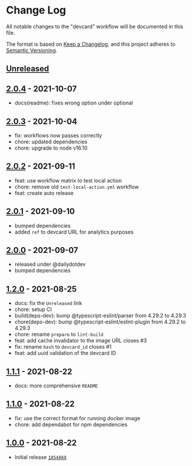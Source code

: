 # Change Log

All notable changes to the "devcard" workflow will be documented in this file.

The format is based on [Keep a Changelog](https://keepachangelog.com/en/1.0.0/),
and this project adheres to [Semantic Versioning](https://semver.org/spec/v2.0.0.html).

## [Unreleased]

## [2.0.4] - 2021-10-07

- docs(readme): fixes wrong option under optional

## [2.0.3] - 2021-10-04

- fix: workflows now passes correctly
- chore: updated dependencies
- chore: upgrade to node v16.10

## [2.0.2] - 2021-09-11

- feat: use workflow matrix to test local action
- chore: remove old `test-local-action.yml` workflow
- feat: create auto release

## [2.0.1] - 2021-09-10

- bumped dependencies
- added `ref` to devcard URL for analytics purposes

## [2.0.0] - 2021-09-07

- released under @dailydotdev
- bumped dependencies

## [1.2.0] - 2021-08-25

- docs: fix the `Unreleased` link
- chore: setup CI
- build(deps-dev): bump @typescript-eslint/parser from 4.29.2 to 4.29.3
- chore(deps-dev): bump @typescript-eslint/eslint-plugin from 4.29.2 to 4.29.3
- chore: rename `prepare` to `lint-build`
- feat: add cache invalidator to the image URL closes #3
- fix: rename `hash` to `devcard_id` closes #1
- feat: add uuid validation of the devcard ID

## [1.1.1] - 2021-08-22

- docs: more comprehensive `README`

## [1.1.0] - 2021-08-22

- fix: use the correct format for running docker image
- chore: add dependabot for npm dependencies

## [1.0.0] - 2021-08-22

- Initial release [`1854869`](https://github.com/dailydotdev/action-devcard/commit/1854869)

[Unreleased]: https://github.com/dailydotdev/action-devcard/compare/2.0.4...HEAD
[2.0.4]: https://github.com/dailydotdev/action-devcard/compare/2.0.3...2.0.4
[2.0.3]: https://github.com/dailydotdev/action-devcard/compare/2.0.2...2.0.3
[2.0.2]: https://github.com/dailydotdev/action-devcard/compare/2.0.1...2.0.2
[2.0.1]: https://github.com/dailydotdev/action-devcard/compare/2.0.0...2.0.1
[2.0.0]: https://github.com/dailydotdev/action-devcard/releases/tag/2.0.0
[1.2.0]: https://github.com/ombratteng/action-devcard/compare/1.1.1...1.2.0
[1.1.1]: https://github.com/ombratteng/action-devcard/compare/1.1.0...1.1.1
[1.1.0]: https://github.com/ombratteng/action-devcard/compare/1.0.0...1.1.0
[1.0.0]: https://github.com/ombratteng/action-devcard/releases/tag/1.0.0
